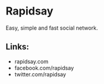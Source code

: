 # Rapidsay #
Easy, simple and fast social network.

## Links: ##
* rapidsay.com
* facebook.com/rapidsay
* twitter.com/rapidsay
